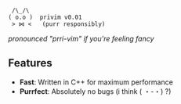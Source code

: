      /\_/\  
    ( o.o )  privim v0.01
     > ⋈ <   (purr responsibly)

*pronounced "prri-vim" if you're feeling fancy*

## Features
- **Fast**: Written in C++ for maximum performance
- **Purrfect**: Absolutely no bugs (i think ( ・-・) ?)
